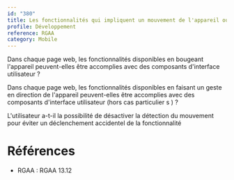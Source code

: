 ```yaml
---
id: "380"
title: Les fonctionnalités qui impliquent un mouvement de l'appareil ou vers l'appareil peuvent être satisfaites de manière alternative.
profile: Développement
reference: RGAA
category: Mobile
---
```


Dans chaque page web, les fonctionnalités disponibles en bougeant l'appareil peuvent-elles être accomplies avec des composants d'interface utilisateur ?

Dans chaque page web, les fonctionnalités disponibles en faisant un geste en direction de l'appareil peuvent-elles être accomplies avec des composants d'interface utilisateur (hors cas particulier s ) ?

L'utilisateur a-t-il la possibilité de désactiver la détection du mouvement pour éviter un déclenchement accidentel de la fonctionnalité


# Références

*   RGAA : RGAA 13.12
